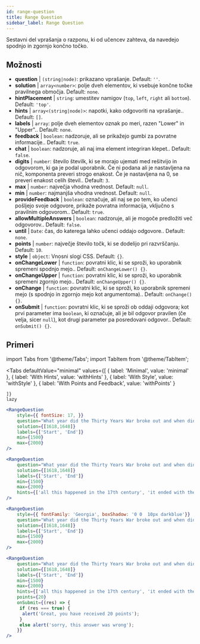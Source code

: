 ```yaml
---
id: range-question
title: Range Question
sidebar_label: Range Question
---
```


Sestavni del vprašanja o razponu, ki od učencev zahteva, da navedejo spodnjo in zgornjo končno točko.

## Možnosti

* __question__ | `(string|node)`: prikazano vprašanje. Default: `''`.
* __solution__ | `array<number>`: polje dveh elementov, ki vsebuje končne točke pravilnega območja. Default: `none`.
* __hintPlacement__ | `string`: umestitev namigov (`top`, `left`, `right` ali `bottom`). Default: `'top'`.
* __hints__ | `array<(string|node)>`: napotki, kako odgovoriti na vprašanje.. Default: `[]`.
* __labels__ | `array`: polje dveh elementov oznak po meri, razen "Lower" in "Upper".. Default: `none`.
* __feedback__ | `boolean`: nadzoruje, ali se prikažejo gumbi za povratne informacije.. Default: `true`.
* __chat__ | `boolean`: nadzoruje, ali naj ima element integriran klepet.. Default: `false`.
* __digits__ | `number`: število številk, ki se morajo ujemati med rešitvijo in odgovorom, ki ga je podal uporabnik. Če ni podana ali je nastavljena na nič, komponenta preveri strogo enakost. Če je nastavljena na 0, se preveri enakost celih števil.. Default: `3`.
* __max__ | `number`: največja vhodna vrednost. Default: `null`.
* __min__ | `number`: najmanjša vhodna vrednost. Default: `null`.
* __provideFeedback__ | `boolean`: označuje, ali naj se po tem, ko učenci pošljejo svoje odgovore, prikaže povratna informacija, vključno s pravilnim odgovorom.. Default: `true`.
* __allowMultipleAnswers__ | `boolean`: nadzoruje, ali je mogoče predložiti več odgovorov.. Default: `false`.
* __until__ | `Date`: čas, do katerega lahko učenci oddajo odgovore.. Default: `none`.
* __points__ | `number`: največje število točk, ki se dodelijo pri razvrščanju. Default: `10`.
* __style__ | `object`: Vnosni slogi CSS. Default: `{}`.
* __onChangeLower__ | `function`: povratni klic, ki se sproži, ko uporabnik spremeni spodnjo mejo.. Default: `onChangeLower() {}`.
* __onChangeUpper__ | `function`: povratni klic, ki se sproži, ko uporabnik spremeni zgornjo mejo.. Default: `onChangeUpper() {}`.
* __onChange__ | `function`: povratni klic, ki se sproži, ko uporabnik spremeni mejo (s spodnjo in zgornjo mejo kot argumentoma).. Default: `onChange() {}`.
* __onSubmit__ | `function`: povratni klic, ki se sproži ob oddaji odgovora; kot prvi parameter ima `boolean`, ki označuje, ali je bil odgovor pravilen (če velja, sicer `null`), kot drugi parameter pa posredovani odgovor.. Default: `onSubmit() {}`.


## Primeri

import Tabs from '@theme/Tabs';
import TabItem from '@theme/TabItem';

<Tabs
    defaultValue="minimal"
    values={[
        { label: 'Minimal', value: 'minimal' },
        { label: 'With Hints', value: 'withHints' },
        { label: 'With Style', value: 'withStyle' },
        { label: 'With Points and Feedback', value: 'withPoints' }
        
    ]}
    lazy
>

<TabItem value="minimal">

```jsx live
<RangeQuestion
    style={{ fontSize: 17, }}
    question="What year did the Thirty Years War broke out and when did it?"
    solution={[1618,1648]}
    labels={['Start', 'End']}
    min={1500}
    max={2000}
/>
```

</TabItem>

<TabItem value="withHints">

```jsx live
<RangeQuestion
    question="What year did the Thirty Years War broke out and when did it?"
    solution={[1618,1648]}
    labels={['Start', 'End']}
    min={1500}
    max={2000}
    hints={['all this happened in the 17th century', 'it ended with the Peace of Westphalia in 1648']}
/>
```

</TabItem>

<TabItem value="withStyle">

```jsx live
<RangeQuestion
    style={{ fontFamily: 'Georgia', boxShadow: '0 0  10px darkblue'}}
    question="What year did the Thirty Years War broke out and when did it?"
    solution={[1618,1648]}
    labels={['Start', 'End']}
    min={1500}
    max={2000}
/>
```

</TabItem>

<TabItem value="withPoints">

```jsx live
<RangeQuestion
    question="What year did the Thirty Years War broke out and when did it?"
    solution={[1618,1648]}
    labels={['Start', 'End']}
    min={1500}
    max={2000}
    hints={['all this happened in the 17th century', 'it ended with the Peace of Westphalia in 1648']}
    points={20}
    onSubmit={(res) => {
     if (res === true) {
      alert('Great, you have received 20 points');
     }
     else alert('sorry, this answer was wrong');
    }}
/>
```

</TabItem>

</Tabs>
